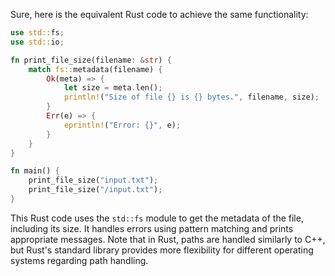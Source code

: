  Sure, here is the equivalent Rust code to achieve the same functionality:

```rust
use std::fs;
use std::io;

fn print_file_size(filename: &str) {
    match fs::metadata(filename) {
        Ok(meta) => {
            let size = meta.len();
            println!("Size of file {} is {} bytes.", filename, size);
        }
        Err(e) => {
            eprintln!("Error: {}", e);
        }
    }
}

fn main() {
    print_file_size("input.txt");
    print_file_size("/input.txt");
}
```

This Rust code uses the `std::fs` module to get the metadata of the file, including its size. It handles errors using pattern matching and prints appropriate messages. Note that in Rust, paths are handled similarly to C++, but Rust's standard library provides more flexibility for different operating systems regarding path handling.
